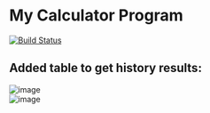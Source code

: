 # My Calculator Program
[![Build Status](https://app.travis-ci.com/tlr24/calc_project.svg?branch=main)](https://app.travis-ci.com/tlr24/calc_project)  
## Added table to get history results:
![image](https://user-images.githubusercontent.com/70588311/145663050-92fc2b6e-8723-4eec-b998-ed2127b30311.png)  
![image](https://user-images.githubusercontent.com/70588311/145664089-6a156eaf-b27c-45e2-a810-fee8490997ff.png)  
